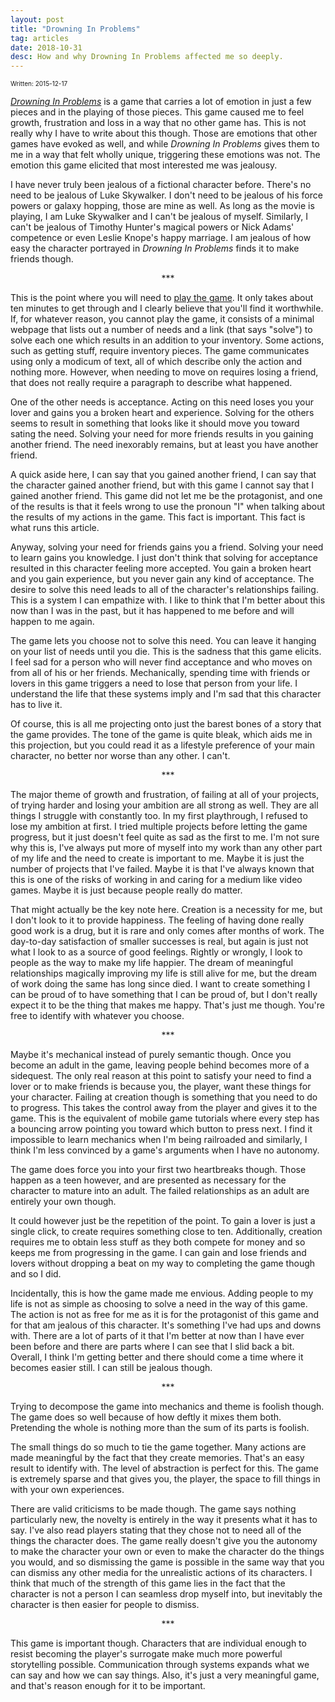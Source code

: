 ```yaml
---
layout: post
title: "Drowning In Problems"
tag: articles
date: 2018-10-31
desc: How and why Drowning In Problems affected me so deeply.
---
```


<p style="font-size:10px">Written: 2015-12-17


[*Drowning In Problems*](http://game.notch.net/drowning/) is a game that carries a lot of emotion in just a few pieces and in the playing of those pieces. This game caused me to feel growth, frustration and loss in a way that no other game has. This is not really why I have to write about this though. Those are emotions that other games have evoked as well, and while *Drowning In Problems* gives them to me in a way that felt wholly unique, triggering these emotions was not. The emotion this game elicited that most interested me was jealousy.


I have never truly been jealous of a fictional character before. There's no need to be jealous of Luke Skywalker. I don't need to be jealous of his force powers or galaxy hopping, those are mine as well. As long as the movie is playing, I am Luke Skywalker and I can't be jealous of myself. Similarly, I can't be jealous of Timothy Hunter's magical powers or Nick Adams' competence or even Leslie Knope's happy marriage. I am jealous of how easy the character portrayed in *Drowning In Problems* finds it to make friends though.

<p align="center">***


This is the point where you will need to [play the game](http://game.notch.net/drowning/). It only takes about ten minutes to get through and I clearly believe that you'll find it worthwhile. If, for whatever reason, you cannot play the game, it consists of a minimal webpage that lists out a number of needs and a link (that says "solve") to solve each one which results in an addition to your inventory. Some actions, such as getting stuff, require inventory pieces. The game communicates using only a modicum of text, all of which describe only the action and nothing more. However, when needing to move on requires losing a friend, that does not really require a paragraph to describe what happened.


One of the other needs is acceptance. Acting on this need loses you your lover and gains you a broken heart and experience. Solving for the others seems to result in something that looks like it should move you toward sating the need. Solving your need for more friends results in you gaining another friend. The need inexorably remains, but at least you have another friend.


A quick aside here, I can say that you gained another friend, I can say that the character gained another friend, but with this game I cannot say that I gained another friend. This game did not let me be the protagonist, and one of the results is that it feels wrong to use the pronoun "I" when talking about the results of my actions in the game. This fact is important. This fact is what runs this article.


Anyway, solving your need for friends gains you a friend. Solving your need to learn gains you knowledge. I just don't think that solving for acceptance resulted in this character feeling more accepted. You gain a broken heart and you gain experience, but you never gain any kind of acceptance. The desire to solve this need leads to all of the character's relationships failing. This is a system I can empathize with. I like to think that I'm better about this now than I was in the past, but it has happened to me before and will happen to me again. 


The game lets you choose not to solve this need. You can leave it hanging on your list of needs until you die. This is the sadness that this game elicits. I feel sad for a person who will never find acceptance and who moves on from all of his or her friends. Mechanically, spending time with friends or lovers in this game triggers a need to lose that person from your life. I understand the life that these systems imply and I'm sad that this character has to live it.


Of course, this is all me projecting onto just the barest bones of a story that the game provides. The tone of the game is quite bleak, which aids me in this projection, but you could read it as a lifestyle preference of your main character, no better nor worse than any other. I can't.

<p align="center">***


The major theme of growth and frustration, of failing at all of your projects, of trying harder and losing your ambition are all strong as well. They are all things I struggle with constantly too. In my first playthrough, I refused to lose my ambition at first. I tried multiple projects before letting the game progress, but it just doesn't feel quite as sad as the first to me. I'm not sure why this is, I've always put more of myself into my work than any other part of my life and the need to create is important to me. Maybe it is just the number of projects that I've failed. Maybe it is that I've always known that this is one of the risks of working in and caring for a medium like video games. Maybe it is just because people really do matter.


That might actually be the key note here. Creation is a necessity for me, but I don't look to it to provide happiness. The feeling of having done really good work is a drug, but it is rare and only comes after months of work. The day-to-day satisfaction of smaller successes is real, but again is just not what I look to as a source of good feelings. Rightly or wrongly, I look to people as the way to make my life happier. The dream of meaningful relationships magically improving my life is still alive for me, but the dream of work doing the same has long since died. I want to create something I can be proud of to have something that I can be proud of, but I don't really expect it to be the thing that makes me happy. That's just me though. You're free to identify with whatever you choose.

<p align="center">***


Maybe it's mechanical instead of purely semantic though. Once you become an adult in the game, leaving people behind becomes more of a sidequest. The only real reason at this point to satisfy your need to find a lover or to make friends is because you, the player, want these things for your character. Failing at creation though is something that you need to do to progress. This takes the control away from the player and gives it to the game. This is the equivalent of mobile game tutorials where every step has a bouncing arrow pointing you toward which button to press next. I find it impossible to learn mechanics when I'm being railroaded and similarly, I think I'm less convinced by a game's arguments when I have no autonomy.


The game does force you into your first two heartbreaks though. Those happen as a teen however, and are presented as necessary for the character to mature into an adult. The failed relationships as an adult are entirely your own though.


It could however just be the repetition of the point. To gain a lover is just a single click, to create requires something close to ten. Additionally, creation requires me to obtain less stuff as they both compete for money and so keeps me from progressing in the game. I can gain and lose friends and lovers without dropping a beat on my way to completing the game though and so I did.


Incidentally, this is how the game made me envious. Adding people to my life is not as simple as choosing to solve a need in the way of this game. The action is not as free for me as it is for the protagonist of this game and for that am jealous of this character. It's something I've had ups and downs with. There are a lot of parts of it that I'm better at now than I have ever been before and there are parts where I can see that I slid back a bit. Overall, I think I'm getting better and there should come a time where it becomes easier still. I can still be jealous though.

<p align="center">***


Trying to decompose the game into mechanics and theme is foolish though. The game does so well because of how deftly it mixes them both. Pretending the whole is nothing more than the sum of its parts is foolish.


The small things do so much to tie the game together. Many actions are made meaningful by the fact that they create memories. That's an easy result to identify with. The level of abstraction is perfect for this. The game is extremely sparse and that gives you, the player, the space to fill things in with your own experiences.


There are valid criticisms to be made though. The game says nothing particularly new, the novelty is entirely in the way it presents what it has to say. I've also read players stating that they chose not to need all of the things the character does. The game really doesn't give you the autonomy to make the character your own or even to make the character do the things you would, and so dismissing the game is possible in the same way that you can dismiss any other media for the unrealistic actions of its characters. I think that much of the strength of this game lies in the fact that the character is not a person I can seamless drop myself into, but inevitably the character is then easier for people to dismiss.

<p align="center">***


This game is important though. Characters that are individual enough to resist becoming the player's surrogate make much more powerful storytelling possible. Communication through systems expands what we can say and how we can say things. Also, it's just a very meaningful game, and that's reason enough for it to be important.

